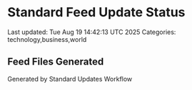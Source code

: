 # Standard Feed Update Status
Last updated: Tue Aug 19 14:42:13 UTC 2025
Categories: technology,business,world

## Feed Files Generated

Generated by Standard Updates Workflow
